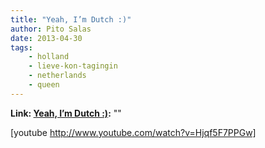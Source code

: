 ```yaml
---
title: "Yeah, I’m Dutch :)"
author: Pito Salas
date: 2013-04-30
tags:
    - holland
    - lieve-kon-tagingin
    - netherlands
    - queen
---
```


**Link: [Yeah, I’m Dutch :)](None):** ""

[youtube http://www.youtube.com/watch?v=Hjqf5F7PPGw]


